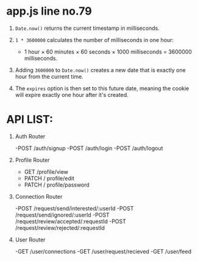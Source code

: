 # app.js line no.79

1. `Date.now()` returns the current timestamp in milliseconds.

2. `1 * 3600000` calculates the number of milliseconds in one hour:

   - 1 hour × 60 minutes × 60 seconds × 1000 milliseconds = 3600000 milliseconds.

3. Adding `3600000` to `Date.now()` creates a new date that is exactly one hour from the current time.

4. The `expires` option is then set to this future date, meaning the cookie will expire exactly one hour after it's created.

# API LIST:

1. Auth Router

   -POST /auth/signup
   -POST /auth/login
   -POST /auth/logout

2. Profile Router

   - GET /profile/view
   - PATCH / profile/edit
   - PATCH / profile/password

3. Connection Router

   -POST /request/send/interested/:userId
   -POST /request/send/ignored/:userId
   -POST /request/review/accepted/:requestId
   -POST /request/review/rejected/:requestId

4. User Router

   -GET /user/connections
   -GET /user/request/recieved
   -GET /user/feed
